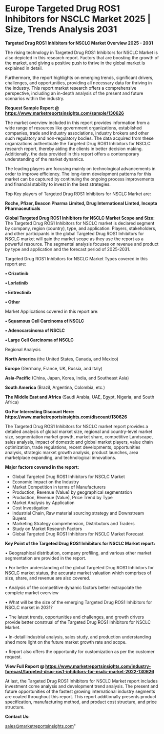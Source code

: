# Europe Targeted Drug ROS1 Inhibitors for NSCLC Market 2025 | Size, Trends Analysis 2031

<Strong> Targeted Drug ROS1 Inhibitors for NSCLC Market Overview 2025 - 2031</strong>

The rising technology in Targeted Drug ROS1 Inhibitors for NSCLC Market is also depicted in this research report. Factors that are boosting the growth of the market, and giving a positive push to thrive in the global market is explained in detail.

Furthermore, the report highlights on emerging trends, significant drivers, challenges, and opportunities, providing all necessary data for thriving in the industry. This report market research offers a comprehensive perspective, including an in-depth analysis of the present and future scenarios within the industry.

<strong>Request Sample Report @ <a href=https://www.marketreportsinsights.com/sample/130626>https://www.marketreportsinsights.com/sample/130626</a></strong>

The market overview included in this report provides information from a wide range of resources like government organizations, established companies, trade and industry associations, industry brokers and other such regulatory and non-regulatory bodies. The data acquired from these organizations authenticate the Targeted Drug ROS1 Inhibitors for NSCLC research report, thereby aiding the clients in better decision making. Additionally, the data provided in this report offers a contemporary understanding of the market dynamics.

The leading players are focusing mainly on technological advancements in order to improve efficiency. The long-term development patterns for this market can be captured by continuing the ongoing process improvements and financial stability to invest in the best strategies.

Top Key players of Targeted Drug ROS1 Inhibitors for NSCLC Market are:

<strong>Roche, Pfizer, Beacon Pharma Limited, Drug International Limted, Incepta Pharmaceuticals</strong>

<strong><b>Global Targeted Drug ROS1 Inhibitors for NSCLC Market Scope and Size:</b></strong>
The Targeted Drug ROS1 Inhibitors for NSCLC market is declared segment by company, region (country), type, and application. Players, stakeholders, and other participants in the global Targeted Drug ROS1 Inhibitors for NSCLC market will gain the market scope as they use the report as a powerful resource. The segmental analysis focuses on revenue and product by type and application and the forecast period of 2025-2031.

Targeted Drug ROS1 Inhibitors for NSCLC Market Types covered in this report are:

<strong>• Crizotinib

• Lorlatinib

• Entrectinib

• Other</strong>

Market Applications covered in this report are:

<strong>• Squamous Cell Carcinoma of NSCLC

• Adenocarcinoma of NSCLC

• Large Cell Carcinoma of NSCLC</strong> 

Regional Analysis

<strong>North America</strong> (the United States, Canada, and Mexico)

<strong>Europe</strong> (Germany, France, UK, Russia, and Italy)

<strong>Asia-Pacific</strong> (China, Japan, Korea, India, and Southeast Asia)

<strong>South America</strong> (Brazil, Argentina, Colombia, etc.)

<strong>The Middle East and Africa</strong> (Saudi Arabia, UAE, Egypt, Nigeria, and South Africa)

<strong>Go For Interesting Discount Here: <a href=https://www.marketreportsinsights.com/discount/130626>https://www.marketreportsinsights.com/discount/130626</a></strong>

The Targeted Drug ROS1 Inhibitors for NSCLC market report provides a detailed analysis of global market size, regional and country-level market size, segmentation market growth, market share, competitive Landscape, sales analysis, impact of domestic and global market players, value chain optimization, trade regulations, recent developments, opportunities analysis, strategic market growth analysis, product launches, area marketplace expanding, and technological innovations.

<strong><b>Major factors covered in the report:</b></strong>
<ul>
  <li>Global Targeted Drug ROS1 Inhibitors for NSCLC Market </li>
  <li>Economic Impact on the Industry</li>
  <li>Market Competition in terms of Manufacturers</li>
  <li>Production, Revenue (Value) by geographical segmentation</li>
  <li>Production, Revenue (Value), Price Trend by Type</li>
  <li>Market Analysis by Application</li>
  <li>Cost Investigation</li>
  <li>Industrial Chain, Raw material sourcing strategy and Downstream Buyers</li>
  <li>Marketing Strategy comprehension, Distributors and Traders</li>
  <li>Study on Market Research Factors</li>
  <li>Global Targeted Drug ROS1 Inhibitors for NSCLC Market Forecast</li>
</ul>

<strong><b>Key Point of the Targeted Drug ROS1 Inhibitors for NSCLC Market report:</b></strong>

• Geographical distribution, company profiling, and various other market segmentation are provided in the report.

• For better understanding of the global Targeted Drug ROS1 Inhibitors for NSCLC market status, the accurate market valuation which comprises of size, share, and revenue are also covered.

• Analysis of the competitive dynamic factors better extrapolate the complete market overview

• What will be the size of the emerging Targeted Drug ROS1 Inhibitors for NSCLC market in 2031?

• The latest trends, opportunities and challenges, and growth drivers provide better construal of the Targeted Drug ROS1 Inhibitors for NSCLC Market.

• In-detail industrial analysis, sales study, and production understanding shed more light on the future market growth rate and scope.

• Report also offers the opportunity for customization as per the customer request.

<strong><b>View Full Report @ <a href=https://www.marketreportsinsights.com/industry-forecast/targeted-drug-ros1-inhibitors-for-nsclc-market-2022-130626>https://www.marketreportsinsights.com/industry-forecast/targeted-drug-ros1-inhibitors-for-nsclc-market-2022-130626</a></b></strong>


At last, the Targeted Drug ROS1 Inhibitors for NSCLC Market report includes investment come analysis and development trend analysis. The present and future opportunities of the fastest growing international industry segments are coated throughout this report. This report additionally presents product specification, manufacturing method, and product cost structure, and price structure.

<strong>Contact Us:</strong>

sales@marketreportsinsights.com"
